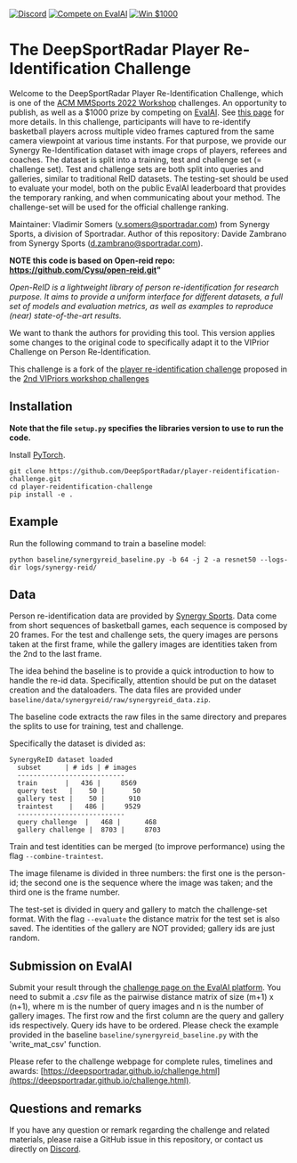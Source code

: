 [![Discord](https://badgen.net/badge/icon/discord?icon=discord&label)](https://discord.gg/JvMQgMkpkm)
[![Compete on EvalAI](https://badgen.net/badge/compete%20on/EvalAI/blue)](https://eval.ai/web/challenges/challenge-page/1689/overview)
[![Win $1000](https://badgen.net/badge/win/%241%2C000.00/yellow)](http://mmsports.multimedia-computing.de/mmsports2022/challenge.html)

# The DeepSportRadar Player Re-Identification Challenge

Welcome to the DeepSportRadar Player Re-Identification Challenge, which is one of the [ACM MMSports 2022 Workshop](http://mmsports.multimedia-computing.de/mmsports2022/index.html) challenges. 
An opportunity to publish, as well as a $1000 prize by competing on [EvalAI](https://eval.ai/web/challenges/challenge-page/1685/overview). 
See [this page](http://mmsports.multimedia-computing.de/mmsports2022/challenge.html) for more details.
In this challenge, participants will have to re-identify basketball players across multiple video frames captured from the same camera viewpoint at various time instants.
For that purpose, we provide our Synergy Re-Identification dataset with image crops of players, referees and coaches.
The dataset is split into a training, test and challenge set (= challenge set). 
Test and challenge sets are both split into queries and galleries, similar to traditional ReID datasets.
The testing-set should be used to evaluate your model, both on the public EvalAI leaderboard that provides the temporary ranking, and when communicating about your method.
The challenge-set will be used for the official challenge ranking.

Maintainer: Vladimir Somers (v.somers@sportradar.com) from Synergy Sports, a division of Sportradar.
Author of this repository: Davide Zambrano from Synergy Sports (d.zambrano@sportradar.com).

**NOTE this code is based on Open-reid repo: https://github.com/Cysu/open-reid.git"**

_Open-ReID is a lightweight library of person re-identification for research
purpose. It aims to provide a uniform interface for different datasets, a full
set of models and evaluation metrics, as well as examples to reproduce (near)
state-of-the-art results._

We want to thank the authors for providing this tool. This version applies some changes to the original code to specifically adapt it to the VIPrior Challenge on Person Re-Identification. 

This challenge is a fork of the [player re-identification challenge](https://github.com/VIPriors/vipriors-challenges-toolkit/tree/master/re-identification) proposed in the [2nd VIPriors workshop challenges](https://vipriors.github.io/challenges/)

## Installation

**Note that the file ```setup.py``` specifies the libraries version to use to run the code.**

Install [PyTorch](http://pytorch.org/). 

```shell
git clone https://github.com/DeepSportRadar/player-reidentification-challenge.git
cd player-reidentification-challenge
pip install -e .
```

## Example

Run the following command to train a baseline model:
```shell
python baseline/synergyreid_baseline.py -b 64 -j 2 -a resnet50 --logs-dir logs/synergy-reid/
```

## Data

Person re-identification data are provided by [Synergy Sports](ttps://synergysports.com). 
Data come from short sequences of basketball games, each sequence is composed by 20 frames. 
For the test and challenge sets, the query images are persons taken at the first frame, while the gallery images are identities taken from the 2nd to the last frame.

The idea behind the baseline is to provide a quick introduction to how to handle the re-id data. 
Specifically, attention should be put on the dataset creation and the dataloaders.
The data files are provided under ```baseline/data/synergyreid/raw/synergyreid_data.zip```.

The baseline code extracts the raw files in the same directory and prepares the splits to use for training, test and challenge.

Specifically the dataset is divided as:

```shell
SynergyReID dataset loaded
  subset      | # ids | # images
  ---------------------------
  train       |   436 |     8569
  query test   |    50 |       50
  gallery test |    50 |      910
  traintest    |   486 |     9529
  ---------------------------
  query challenge  |   468 |      468
  gallery challenge |  8703 |     8703
```

Train and test identities can be merged (to improve performance) using the flag ```--combine-traintest```.

The image filename is divided in three numbers: the first one is the person-id; the second one is the sequence where the image was taken; and the third one is the frame number.

The test-set is divided in query and gallery to match the challenge-set format. With the flag ```--evaluate``` the distance matrix for the test set is also saved.
The identities of the gallery are NOT provided; gallery ids are just random.

## Submission on EvalAI
Submit your result through the [challenge page on the EvalAI platform](https://eval.ai/web/challenges/challenge-page/1689/overview).
You need to submit a _.csv_ file as the pairwise distance matrix of size (m+1) x (n+1), where m is the number of query images and n is the number of gallery images. 
The first row and the first column are the query and gallery ids respectively.
Query ids have to be ordered. 
Please check the example provided in the baseline ```baseline/synergyreid_baseline.py``` with the 'write_mat_csv' function.

Please refer to the challenge webpage for complete rules, timelines and awards: [https://deepsportradar.github.io/challenge.html](https://deepsportradar.github.io/challenge.html).

## Questions and remarks
If you have any question or remark regarding the challenge and related materials, please raise a GitHub issue in this repository, or contact us directly on [Discord](https://discord.gg/JvMQgMkpkm).